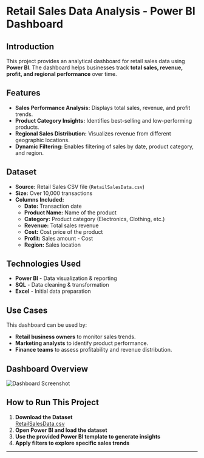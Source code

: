 # Retail Sales Data Analysis - Power BI Dashboard

## Introduction
This project provides an analytical dashboard for retail sales data using **Power BI**. The dashboard helps businesses track **total sales, revenue, profit, and regional performance** over time.

## Features
- **Sales Performance Analysis:** Displays total sales, revenue, and profit trends.
- **Product Category Insights:** Identifies best-selling and low-performing products.
- **Regional Sales Distribution:** Visualizes revenue from different geographic locations.
- **Dynamic Filtering:** Enables filtering of sales by date, product category, and region.

## Dataset
- **Source:** Retail Sales CSV file (`RetailSalesData.csv`)
- **Size:** Over 10,000 transactions
- **Columns Included:**
  - **Date:** Transaction date
  - **Product Name:** Name of the product
  - **Category:** Product category (Electronics, Clothing, etc.)
  - **Revenue:** Total sales revenue
  - **Cost:** Cost price of the product
  - **Profit:** Sales amount - Cost
  - **Region:** Sales location

## Technologies Used
- **Power BI** - Data visualization & reporting
- **SQL** - Data cleaning & transformation
- **Excel** - Initial data preparation

## Use Cases
This dashboard can be used by:
- **Retail business owners** to monitor sales trends.
- **Marketing analysts** to identify product performance.
- **Finance teams** to assess profitability and revenue distribution.

## Dashboard Overview
![Dashboard Screenshot](link-to-dashboard-image.png)

## How to Run This Project
1. **Download the Dataset**  
   [RetailSalesData.csv](link-to-dataset)
2. **Open Power BI and load the dataset**  
3. **Use the provided Power BI template to generate insights**  
4. **Apply filters to explore specific sales trends**  

---

